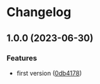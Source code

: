 # Changelog

## 1.0.0 (2023-06-30)


### Features

* first version ([0db4178](https://github.com/santimirandarp/ts-migration-helper/commit/0db41784d8c60b208c72f9f351751526f2bc729a))
